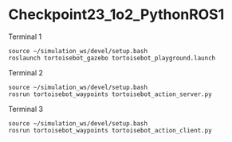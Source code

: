 # Checkpoint23_1o2_PythonROS1


Terminal 1

```
source ~/simulation_ws/devel/setup.bash
roslaunch tortoisebot_gazebo tortoisebot_playground.launch
```

Terminal 2

```
source ~/simulation_ws/devel/setup.bash
rosrun tortoisebot_waypoints tortoisebot_action_server.py
```

Terminal 3

```
source ~/simulation_ws/devel/setup.bash
rosrun tortoisebot_waypoints tortoisebot_action_client.py
```

